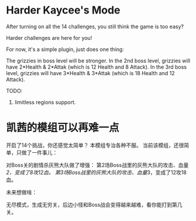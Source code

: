 # Harder Kaycee's Mode

After turning on all the 14 challenges, you still think the game is too easy?

Harder challenges are here for you!

For now, it's a simple plugin, just does one thing:

The grizzies in boss level will be stronger.
In the 2nd boss level, grizzies will have 2\*Health & 2\*Attak (which is 12 Health and 8 Attack).
In the 3rd boss level, grizzies will have 3\*Health & 3\*Attak (which is 18 Health and 12 Attack).

TODO:
1. limitless regions support.


# 凯茜的模组可以再难一点

开启了14个挑战，你还感觉太简单？
本模组专治各种不服。
当前该模组，还很简单，只做了一件事儿：

对Boss关的剧情杀灰熊大队做了增强：
第2场Boss战里的灰熊大队的攻击、血量*2，变成了8攻12血。
第3场Boss战里的灰熊大队的攻击、血量*3，变成了12攻18血。

未来想做啥：

无尽模式，生成无穷关，后边小怪和Boss战会变得越来越难，看你能打到第几关。

